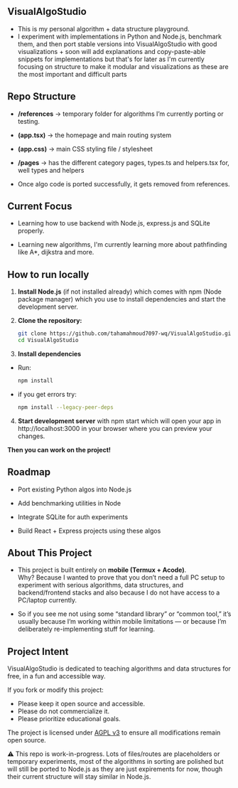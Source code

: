 ## VisualAlgoStudio

- This is my personal algorithm + data structure playground.
- I experiment with implementations in Python and Node.js, benchmark them, and then port stable versions into VisualAlgoStudio with good visualizations + soon will add explanations and copy-paste-able snippets for implementations but that's for later as I'm currently focusing on structure to make it modular and visualizations as these are the most important and difficult parts

## Repo Structure

- **/references** -> temporary folder for algorithms I’m currently porting or testing.

- **(app.tsx)** -> the homepage and main routing system

- **(app.css)** -> main CSS styling file / stylesheet

- **/pages** -> has the different category pages, types.ts and helpers.tsx for, well types and helpers

- Once algo code is ported successfully, it gets removed from references.


## Current Focus

- Learning how to use backend with Node.js, express.js and SQLite properly.

- Learning new algorithms, I'm currently learning more about pathfinding like A*, dijkstra and more.

## How to run locally

1) **Install Node.js** (if not installed already) which comes with npm (Node package manager) which you use to install dependencies and start the development server.

2. **Clone the repository:**
   ```sh
   git clone https://github.com/tahamahmoud7097-wq/VisualAlgoStudio.git
   cd VisualAlgoStudio
   ```
3) **Install dependencies** 
- Run: 
   ```sh 
   npm install
   ```

- if you get errors try:
   ```sh 
   npm install --legacy-peer-deps
   ```

4) **Start development server** with npm start which will open your app in http://localhost:3000 in your browser where you can preview your changes.

**Then you can work on the project!**

## Roadmap

- Port existing Python algos into Node.js

- Add benchmarking utilities in Node

- Integrate SQLite for auth experiments

- Build React + Express projects using these algos

## About This Project

- This project is built entirely on **mobile (Termux + Acode)**.  
Why? Because I wanted to prove that you don’t need a full PC setup to experiment with serious algorithms, data structures, and backend/frontend stacks and also because I do not have access to a PC/laptop currently.

- So if you see me not using some “standard library” or “common tool,” it’s usually because I’m working within mobile limitations — or because I’m deliberately re-implementing stuff for learning.

## Project Intent

VisualAlgoStudio is dedicated to teaching algorithms and data structures for free, in a fun and accessible way.

If you fork or modify this project:
- Please keep it open source and accessible.
- Please do not commercialize it.
- Please prioritize educational goals.

The project is licensed under [AGPL v3](https://www.gnu.org/licenses/agpl-3.0.html) to ensure all modifications remain open source.

⚠️ This repo is work-in-progress. Lots of files/routes are placeholders or temporary experiments, most of the algorithms in sorting are polished but will still be ported to Node.js as they are just expirements for now, though their current structure will stay similar in Node.js.
